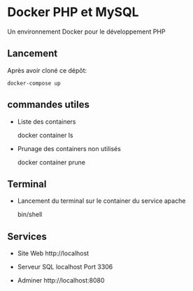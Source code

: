 # Docker PHP et MySQL

Un environnement Docker pour le développement PHP

## Lancement

Après avoir cloné ce dépôt:

	docker-compose up

## commandes utiles

* Liste des containers

	docker container ls

* Prunage des containers non utilisés

	docker container prune

## Terminal

* Lancement du terminal sur le container du service apache

	bin/shell

## Services

* Site Web
	http://localhost

* Serveur SQL
	localhost
	Port 3306

* Adminer
	http://localhost:8080